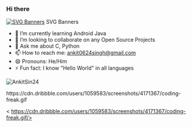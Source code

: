 ###  Hi there
[![SVG Banners](https://svg-banners.vercel.app/api?type=origin&text1=%20Hi%20%This%20%Is%20%ANKIT%20SVG%20🤠&text2=💖%20Open%20Source&width=800&height=400)](https://github.com/Akshay090/svg-banners)
SVG Banners


- 🌱 I’m currently learning Android Java
- 👯 I’m looking to collaborate on any Open Source Projects
- 💬 Ask me about C, Python
- 📫 How to reach me: ankit0624singh@gmail.com
- 😄 Pronouns: He/Him
- ⚡ Fun fact: I know "Hello World" in all languages
<p align=“center”> <img src=https://github-readme-stats.vercel.app/api?username=AnkitSin24&show_icons=true alt=AnkitSin24 /> </p>
https://cdn.dribbble.com/users/1059583/screenshots/4171367/coding-freak.gif

< https://cdn.dribbble.com/users/1059583/screenshots/4171367/coding-freak.gif/>

